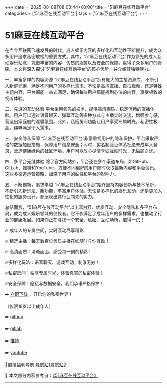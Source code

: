 +++
date = '2025-08-08T08:03:44+08:00'
title = '51麻豆在线互动平台'
categories = ['51麻豆在线互动平台']
tags = ['51麻豆在线互动平台']
+++

# 51麻豆在线互动平台

在当今互联网飞速发展的时代，成人娱乐内容的多样化和互动性不断提升，成为众多用户追求私密放松的重要方式。其中，“51麻豆在线互动平台”作为领先的成人互动娱乐站点，凭借丰富的内容、优质的服务以及安全的保障，赢得了众多用户的青睐。本文将深入探讨“51麻豆在线互动平台”的核心优势，并介绍其独特魅力。

一、丰富多样的内容资源
“51麻豆在线互动平台”拥有庞大的主播资源库，不断引入新鲜元素，满足不同用户的多样化需求。不论是高清直播、自拍视频，还是特殊主题内容，平台都能一站式满足，确保每位用户都能找到心仪的内容，享受极致的视听体验。

二、先进的互动体验
平台采用领先的技术，提供高清画质、稳定流畅的直播体验。用户可以通过语音聊天、弹幕互动等多种方式与主播实时交流，增强参与感，营造出家庭般的温馨氛围。此外，私密房间功能让用户享受专属时光，私密性极高，纯粹满足个人需求。

三、安全隐私保障
“51麻豆在线互动平台”非常重视用户的隐私保护。平台采取严格的数据加密措施，保障用户信息安全；同时，实名制验证体系杜绝未成年人登录，营造健康绿色的社区环境。用户可以放心尽情享受互动时光，无后顾之忧。

四、多平台无缝体验
除了官方网站外，平台还在多个渠道布局，如GitHub、GitLab、推特和YouTube，方便不同偏好的用户随时获取最新内容和平台资讯。这些多渠道运营策略，加深了用户的黏性和平台的影响力。

五、不断创新，追求卓越
“51麻豆在线互动平台”始终坚持内容创新与技术革新，不断引入新玩法、新功能，丰富用户体验。无论是多样化的娱乐互动，还是更加人性化的服务设计，都展现出其行业领先的实力。

总结而言，“51麻豆在线互动平台”以丰富内容、优质互动、安全隐私和多平台布局，成为成人娱乐领域的佼佼者。它不仅满足了成年用户的多样需求，也推动了行业的健康发展。如果你正在寻找一个安全、私密、互动场所，值得一试！

🔥 成年人的专属空间，实时互动尽享精彩

🔥 精选主播：每天数百位优质主播在线随时与你互动！

🔥 高清画质：清晰画面，感受每一刻的精彩！

🔥多样化玩法：语音聊天、游戏互动，刺激无穷！

🔥私密房间：独享专属时光，体验真实的私密体验！

🔥安全保障：隐私与数据安全，我们承诺严格保护！

➡️ [立即下载](https://down123.s3.ap-east-1.amazonaws.com/down/down.html?channelCode=blog) ，开启你的私密世界！

（仅限18岁以上成年人）

➡️ [github](https://aldult-live.github.io/)

➡️ [gitlab](https://seo-09598d.gitlab.io/)

➡️ [推特](https://x.com/wegame33)

➡️ [youtube](https://www.youtube.com/@6Dlive)

🔞直播福利导航   [导航站1](https://webstack-86085a.gitlab.io/)[导航站2](https://onlygit123-2.github.io/)


📘 本文部分内容参考自：[《51麻豆在线互动平台》](https://github.com/lxs25721/lxs)

---
